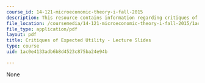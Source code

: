 ```yaml
---
course_id: 14-121-microeconomic-theory-i-fall-2015
description: This resource contains information regarding critiques of expected utility.
file_location: /coursemedia/14-121-microeconomic-theory-i-fall-2015/1ac0e4133adb6b8d4523c875ba24e94b_MIT14_121F15_8S.pdf
file_type: application/pdf
layout: pdf
title: Critiques of Expected Utility - Lecture Slides
type: course
uid: 1ac0e4133adb6b8d4523c875ba24e94b

---
```

None